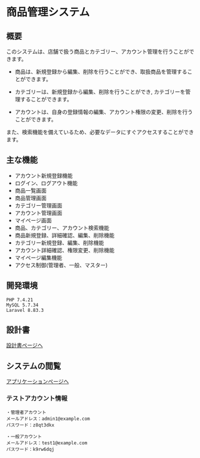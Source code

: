 # 商品管理システム

## 概要
このシステムは、店舗で扱う商品とカテゴリー、アカウント管理を行うことができます。

- 商品は、新規登録から編集、削除を行うことができ、取扱商品を管理することができます。

- カテゴリーは、新規登録から編集、削除を行うことができ,
カテゴリーを管理することができます。

- アカウントは、自身の登録情報の編集、アカウント権限の変更、削除を行うことができます。


また、検索機能を備えているため、必要なデータにすぐアクセスすることができます。

## 主な機能
- アカウント新規登録機能
- ログイン、ログアウト機能
- 商品一覧画面
- 商品管理画面
- カテゴリー管理画面
- アカウント管理画面
- マイページ画面
- 商品、カテゴリー、アカウント検索機能
- 商品新規登録、詳細確認、編集、削除機能
- カテゴリー新規登録、編集、削除機能
- アカウント詳細確認、権限変更、削除機能
- マイページ編集機能
- アクセス制御(管理者、一般、マスター)


## 開発環境
```
PHP 7.4.21
MySQL 5.7.34
Laravel 8.83.3
```

## 設計書
[設計書ページへ](https://drive.google.com/drive/folders/1p9fLkJTO6C4V1O8JjDgbNzT8tw_7jr7Y?usp=share_link)

## システムの閲覧
[アプリケーションページへ](http://item-management17.herokuapp.com/login)

### テストアカウント情報
```
・管理者アカウント
メールアドレス：admin1@example.com
パスワード：z8qt3dkx

・一般アカウント
メールアドレス：test1@example.com
パスワード：k9rw6dqj
```